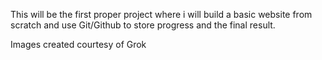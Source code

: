 This will be the first proper project where i will build a basic website from scratch and use Git/Github to store progress and the final result.

Images created courtesy of Grok
